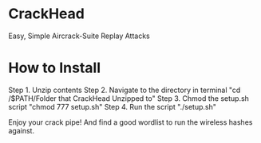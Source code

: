 # CrackHead
Easy, Simple Aircrack-Suite Replay Attacks

# How to Install
Step 1. Unzip contents
Step 2. Navigate to the directory in terminal
"cd /$PATH/Folder that CrackHead Unzipped to"
Step 3. Chmod the setup.sh script
"chmod 777 setup.sh"
Step 4. Run the script
"./setup.sh"

Enjoy your crack pipe! And find a good wordlist to run the wireless hashes against.
